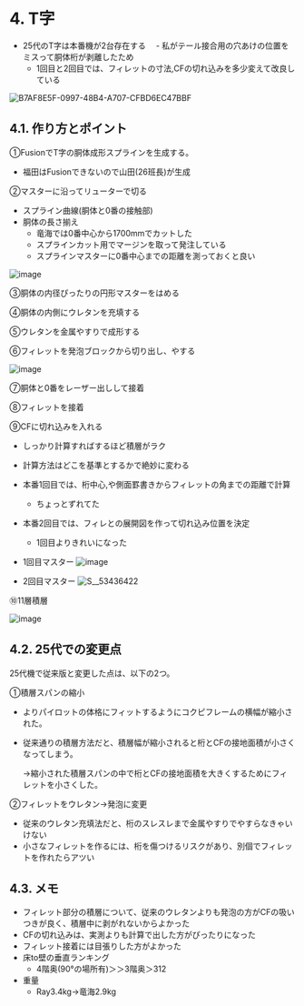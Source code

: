 # 4. T字
- 25代のT字は本番機が2台存在する
　- 私がテール接合用の穴あけの位置をミスって胴体桁が剥離したため
  - 1回目と2回目では、フィレットの寸法,CFの切れ込みを多少変えて改良している

![B7AF8E5F-0997-48B4-A707-CFBD6EC47BBF](https://github.com/user-attachments/assets/632ea2fd-5bc8-404b-83a5-9d1dfa746b1e)

## 4.1. 作り方とポイント
①FusionでT字の胴体成形スプラインを生成する。
- 福田はFusionできないので山田(26班長)が生成

②マスターに沿ってリューターで切る
- スプライン曲線(胴体と0番の接触部)
- 胴体の長さ揃え
  - 竜海では0番中心から1700mmでカットした
  - スプラインカット用でマージンを取って発注している
  - スプラインマスターに0番中心までの距離を測っておくと良い

![image](https://github.com/user-attachments/assets/024331d5-b3d1-4b7f-bb05-0c79da8451c6)

③胴体の内径ぴったりの円形マスターをはめる

④胴体の内側にウレタンを充填する

⑤ウレタンを金属やすりで成形する

⑥フィレットを発泡ブロックから切り出し、やする

![image](https://github.com/user-attachments/assets/b1c284e5-a992-47dd-b8f5-3c6fbba03538)


⑦胴体と0番をレーザー出しして接着

⑧フィレットを接着

⑨CFに切れ込みを入れる
- しっかり計算すればするほど積層がラク
- 計算方法はどこを基準とするかで絶妙に変わる
- 本番1回目では、桁中心,や側面罫書きからフィレットの角までの距離で計算
  - ちょっとずれてた
- 本番2回目では、フィレとの展開図を作って切れ込み位置を決定
  - 1回目よりきれいになった

- 1回目マスター
![image](https://github.com/user-attachments/assets/b841da69-b55b-4fd1-af3e-a833841f06e3)

- 2回目マスター
![S__53436422](https://github.com/user-attachments/assets/1bdc9736-e23a-4e41-8fee-45a28fbfa821)


⑩11層積層

![image](https://github.com/user-attachments/assets/cf87f0d4-bc6a-4363-bb8e-cdfa0b29529b)

## 4.2. 25代での変更点
25代機で従来版と変更した点は、以下の2つ。

①積層スパンの縮小
- よりパイロットの体格にフィットするようにコクピフレームの横幅が縮小された。
- 従来通りの積層方法だと、積層幅が縮小されると桁とCFの接地面積が小さくなってしまう。

  →縮小された積層スパンの中で桁とCFの接地面積を大きくするためにフィレットを小さくした。

②フィレットをウレタン→発泡に変更
- 従来のウレタン充填法だと、桁のスレスレまで金属やすりでやすらなきゃいけない
- 小さなフィレットを作るには、桁を傷つけるリスクがあり、別個でフィレットを作れたらアツい

## 4.3. メモ
- フィレット部分の積層について、従来のウレタンよりも発泡の方がCFの吸いつきが良く、積層中に剥がれないからよかった
- CFの切れ込みは、実測よりも計算で出した方がぴったりになった
- フィレット接着には目張りした方がよかった
- 床to壁の垂直ランキング
  - 4階奥(90°の場所有)＞＞3階奥＞312
- 重量
  - Ray3.4kg→竜海2.9kg
